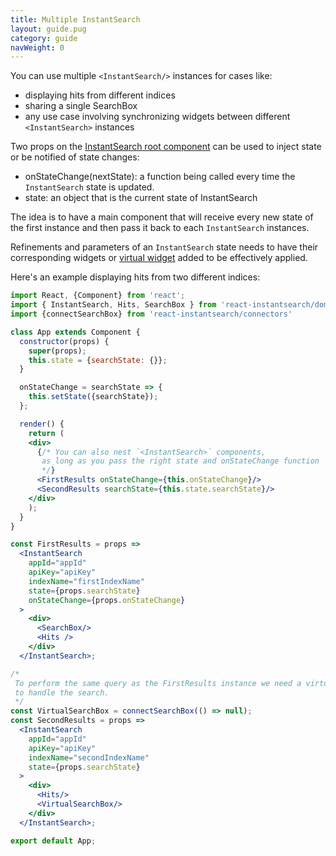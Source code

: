 ```yaml
---
title: Multiple InstantSearch
layout: guide.pug
category: guide
navWeight: 0
---
```


You can use multiple `<InstantSearch/>` instances for cases like:

* displaying hits from different indices
* sharing a single SearchBox
* any use case involving synchronizing widgets between different `<InstantSearch>` instances

Two props on the [InstantSearch root component](/component/InstantSearch.html) can be used to inject state or be notified of state changes:

* onStateChange(nextState): a function being called every time the `InstantSearch` state is updated. 
* state: an object that is the current state of InstantSearch

The idea is to have a main component that will receive every new state of the first instance and then pass it back to each `InstantSearch` instances.  

Refinements and parameters of an `InstantSearch` state needs to have their corresponding widgets or 
[virtual widget](/guides/advanced-topics.html#how-to-preselect-values-using-virtual-widgets) added to be effectively applied.  

Here's an example displaying hits from two different indices: 
 
```jsx
import React, {Component} from 'react';
import { InstantSearch, Hits, SearchBox } from 'react-instantsearch/dom';
import {connectSearchBox} from 'react-instantsearch/connectors'

class App extends Component {
  constructor(props) {
    super(props);
    this.state = {searchState: {}};
  }

  onStateChange = searchState => {
    this.setState({searchState});
  };

  render() {
    return (
    <div>
      {/* You can also nest `<InstantSearch>` components,
       as long as you pass the right state and onStateChange function
       */}
      <FirstResults onStateChange={this.onStateChange}/>
      <SecondResults searchState={this.state.searchState}/>
    </div>
    );
  }
}

const FirstResults = props =>
  <InstantSearch
    appId="appId"
    apiKey="apiKey"
    indexName="firstIndexName"
    state={props.searchState}
    onStateChange={props.onStateChange}
  >
    <div>
      <SearchBox/>
      <Hits />
    </div>
  </InstantSearch>;

/*
 To perform the same query as the FirstResults instance we need a virtual SearchBox widget
 to handle the search.
 */
const VirtualSearchBox = connectSearchBox(() => null);
const SecondResults = props =>
  <InstantSearch
    appId="appId"
    apiKey="apiKey"
    indexName="secondIndexName"
    state={props.searchState}
  >
    <div>
      <Hits/>
      <VirtualSearchBox/>
    </div>
  </InstantSearch>;

export default App;
```